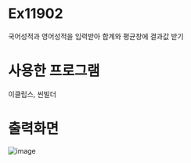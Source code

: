 # Ex11902
국어성적과 영어성적을 입력받아 합계와 평균창에 결과값 받기
# 사용한 프로그램
이클립스, 씬빌더
# 출력화면
![image](https://user-images.githubusercontent.com/114748934/213361368-c02abcce-c195-401f-9b95-71a46abe6b1b.png)
